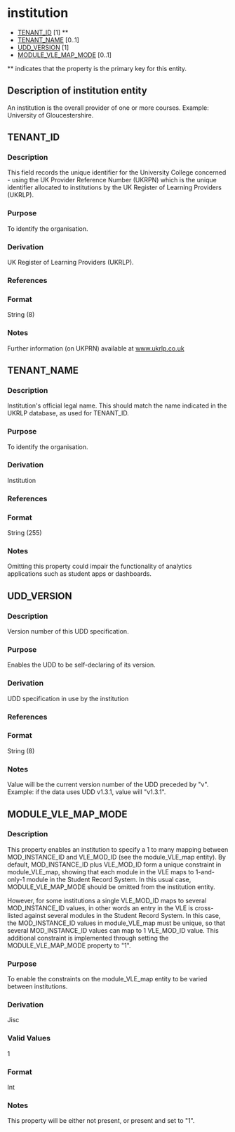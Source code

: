 # institution
* [TENANT_ID](#tenant_id) [1] **
* [TENANT_NAME](#tenant_name) [0..1]
* [UDD_VERSION](#udd_version) [1]
* [MODULE_VLE_MAP_MODE](#module_vle_map_mode) [0..1]

\** indicates that the property is the primary key for this entity.

## Description of institution entity
An institution is the overall provider of one or more courses.  Example: University of Gloucestershire.

## TENANT_ID
### Description
This field records the unique identifier for the University College concerned - using the UK Provider Reference Number (UKRPN) which is the unique identifier allocated to institutions by the UK Register of Learning Providers (UKRLP).

### Purpose
To identify the organisation.

### Derivation
UK Register of Learning Providers (UKRLP).

### References

### Format
String (8)

### Notes
Further information (on UKPRN) available at www.ukrlp.co.uk


## TENANT_NAME
### Description
Institution's official legal name. This should match the name indicated in the UKRLP database, as used for TENANT_ID.

### Purpose
To identify the organisation.

### Derivation
Institution

### References

### Format
String (255)

### Notes
Omitting this property could impair the functionality of analytics applications such as student apps or dashboards.

## UDD_VERSION
### Description
Version number of this UDD specification.

### Purpose
Enables the UDD to be self-declaring of its version.

### Derivation
UDD specification in use by the institution

### References

### Format
String (8)

### Notes
Value will be the current version number of the UDD preceded by "v".  Example: if the data uses UDD v1.3.1, value will "v1.3.1".


## MODULE_VLE_MAP_MODE
### Description
This property enables an institution to specify a 1 to many mapping between MOD_INSTANCE_ID and VLE_MOD_ID (see the module_VLE_map entity). By default, MOD_INSTANCE_ID plus VLE_MOD_ID form a unique constraint in module_VLE_map, showing that each module in the VLE maps to 1-and-only-1 module in the Student Record System. In this usual case, MODULE_VLE_MAP_MODE should be omitted from the institution entity.

However, for some institutions a single VLE_MOD_ID maps to several MOD_INSTANCE_ID values, in other words an entry in the VLE is cross-listed against several modules in the Student Record System. In this case, the MOD_INSTANCE_ID values in module_VLE_map must be unique, so that several MOD_INSTANCE_ID values can map to 1 VLE_MOD_ID value. This additional constraint is implemented through setting the MODULE_VLE_MAP_MODE property to "1".

### Purpose
To enable the constraints on the module_VLE_map entity to be varied between institutions.

### Derivation
Jisc

### Valid Values
1

### Format
Int

### Notes
This property will be either not present, or present and set to "1".